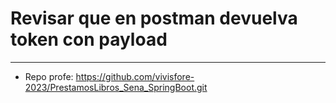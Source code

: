 # Revisar que en postman devuelva token con payload

-----------------------------------------

- Repo profe: https://github.com/vivisfore-2023/PrestamosLibros_Sena_SpringBoot.git
